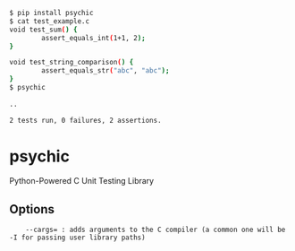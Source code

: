 ```sh
$ pip install psychic
$ cat test_example.c
void test_sum() {
        assert_equals_int(1+1, 2);
}

void test_string_comparison() {
        assert_equals_str("abc", "abc");
}
$ psychic
        
..

2 tests run, 0 failures, 2 assertions.
```

# psychic

Python-Powered C Unit Testing Library

## Options

        --cargs= : adds arguments to the C compiler (a common one will be -I for passing user library paths)

